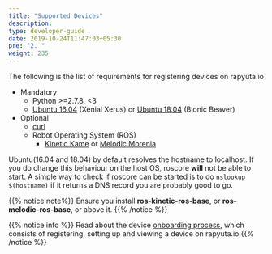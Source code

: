 ```yaml
---
title: "Supported Devices"
description:
type: developer-guide
date: 2019-10-24T11:47:03+05:30
pre: "2. "
weight: 235
---
```

The following is the list of requirements for registering devices
on rapyuta.io

* Mandatory
    * Python >=2.7.8, <3
    * [Ubuntu 16.04](http://releases.ubuntu.com/16.04/) (Xenial Xerus)
 or [Ubuntu 18.04](http://releases.ubuntu.com/18.04/) (Bionic Beaver)
* Optional
    * [curl](https://curl.haxx.se/)
    * Robot Operating System (ROS)
      * [Kinetic Kame](http://wiki.ros.org/kinetic) or [Melodic Morenia](http://wiki.ros.org/melodic)

Ubuntu(16.04 and 18.04) by default resolves the hostname to localhost. If you do change this behaviour on the host OS, roscore **will** not be able to start. A simple way to check if roscore can be started is to do `nslookup $(hostname)` if it returns a DNS record you are probably good to go.

{{% notice note%}}
Ensure you install **ros-kinetic-ros-base**, or **ros-melodic-ros-base**, or above it.
{{% /notice %}}

{{% notice info %}}
Read about the device [onboarding process](/developer-guide/manage-machines/onboarding/), which consists of registering, setting up and viewing a device on rapyuta.io
{{% /notice %}}